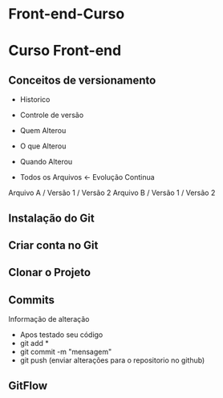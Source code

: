 # Front-end-Curso
# Curso Front-end
## Conceitos de versionamento
 - Historico
 - Controle de versão

 - Quem Alterou
 - O que Alterou
 - Quando Alterou
 - Todos os Arquivos
 <- Evolução Continua

 Arquivo A / Versão 1 / Versão 2
 Arquivo B / Versão 1 / Versão 2

 ## Instalação do Git

 ## Criar conta no Git

 ## Clonar o Projeto

 ## Commits
  Informação de alteração
  - Apos testado seu código
  - git add *
  - git commit -m "mensagem"
  - git push (enviar alterações para o repositorio no github)
 ## GitFlow
